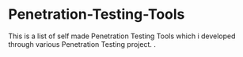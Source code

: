 # Penetration-Testing-Tools
This is a list of self made Penetration Testing Tools which i developed through various Penetration Testing project. .
